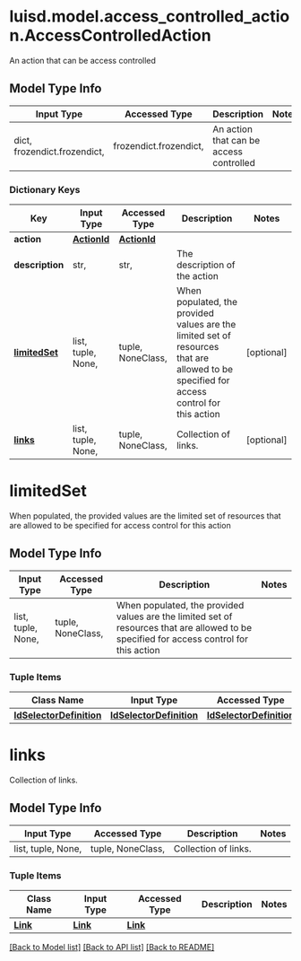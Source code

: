 # luisd.model.access_controlled_action.AccessControlledAction

An action that can be access controlled

## Model Type Info
Input Type | Accessed Type | Description | Notes
------------ | ------------- | ------------- | -------------
dict, frozendict.frozendict,  | frozendict.frozendict,  | An action that can be access controlled | 

### Dictionary Keys
Key | Input Type | Accessed Type | Description | Notes
------------ | ------------- | ------------- | ------------- | -------------
**action** | [**ActionId**](ActionId.md) | [**ActionId**](ActionId.md) |  | 
**description** | str,  | str,  | The description of the action | 
**[limitedSet](#limitedSet)** | list, tuple, None,  | tuple, NoneClass,  | When populated, the provided values are the limited set of resources that are allowed to be specified for  access control for this action | [optional] 
**[links](#links)** | list, tuple, None,  | tuple, NoneClass,  | Collection of links. | [optional] 

# limitedSet

When populated, the provided values are the limited set of resources that are allowed to be specified for  access control for this action

## Model Type Info
Input Type | Accessed Type | Description | Notes
------------ | ------------- | ------------- | -------------
list, tuple, None,  | tuple, NoneClass,  | When populated, the provided values are the limited set of resources that are allowed to be specified for  access control for this action | 

### Tuple Items
Class Name | Input Type | Accessed Type | Description | Notes
------------- | ------------- | ------------- | ------------- | -------------
[**IdSelectorDefinition**](IdSelectorDefinition.md) | [**IdSelectorDefinition**](IdSelectorDefinition.md) | [**IdSelectorDefinition**](IdSelectorDefinition.md) |  | 

# links

Collection of links.

## Model Type Info
Input Type | Accessed Type | Description | Notes
------------ | ------------- | ------------- | -------------
list, tuple, None,  | tuple, NoneClass,  | Collection of links. | 

### Tuple Items
Class Name | Input Type | Accessed Type | Description | Notes
------------- | ------------- | ------------- | ------------- | -------------
[**Link**](Link.md) | [**Link**](Link.md) | [**Link**](Link.md) |  | 

[[Back to Model list]](../../README.md#documentation-for-models) [[Back to API list]](../../README.md#documentation-for-api-endpoints) [[Back to README]](../../README.md)

